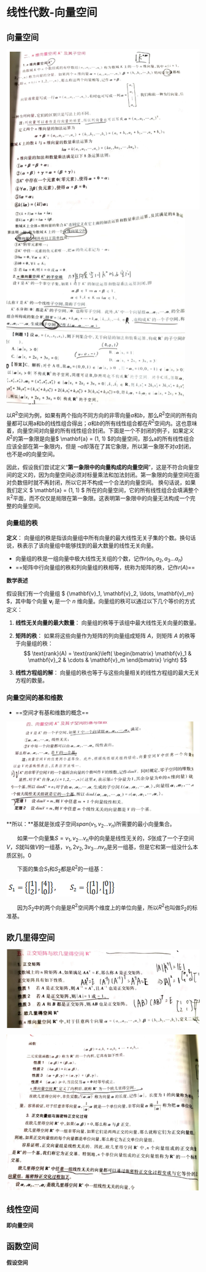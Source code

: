 # 线性代数-向量空间

## 向量空间

<img src="../../Image/image-20240813230457320.png" alt="image-20240813230457320" style="zoom:67%;" />

<img src="..\..\Image\image-20240815164658541.png" alt="image-20240815164658541" style="zoom:110%;" />

以$R^2$空间为例，如果有两个指向不同方向的非零向量$a$和$b$，那么$R^2$空间的所有向量都可以用a和b的线性组合得出；$a$和$b$的所有线性组合都在$R^2$空间内。这也意味着，向量空间对向量的所有线性组合封闭。下面是一个不封闭的例子，如果定义$R^2$的第一象限是向量$ \mathbf{a} = (1, 1) $的向量空间，那么a的所有线性组合应该全部在第一象限内，但是 $–a$却落在了其它象限，所以第一象限不对$a$封闭，也不是$a$的向量空间。

因此，假设我们尝试定义“**第一象限中的向量构成的向量空间**”，这是不符合向量空间的定义的，因为向量空间必须对标量乘法和加法封闭。第一象限的向量空间在面对负数倍时就不再封闭，所以它并不构成一个合法的向量空间。 换句话说，如果我们定义 $ \mathbf{a} = (1, 1) $ 所在的向量空间，它的所有线性组合会填满整个 $\mathbb{R}^2$平面，而不仅仅是局限在第一象限。这表明第一象限中的向量无法构成一个完整的向量空间。

### 向量组的秩

**定义**：
向量组的秩是指该向量组中所有向量的最大线性无关子集的个数。换句话说，秩表示了该向量组中能够找到的最大数量的线性无关向量。

- 向量组的秩是一组向量中极大线性无关组的个数，记作$r(a_1,a_2,a_3...a_n)$
- ==矩阵中行向量组的秩和列向量组的秩相等，统称为矩阵的秩，记作$r(A)$==

**数学表述**

假设我们有一个向量组 $ \{\mathbf{v}_1, \mathbf{v}_2, \ldots, \mathbf{v}_m\} $，其中每个向量 $\mathbf{v}_i$ 是一个 $n$ 维向量。向量组的秩可以通过以下几个等价的方式定义：

1. **线性无关向量的最大数量**：
   向量组的秩等于该组中最大线性无关向量的数量。

2. **矩阵的秩**：
   如果将这些向量作为矩阵的列向量组成矩阵 $A$，则矩阵 $A$ 的秩等于向量组的秩：
   $$
   \text{rank}(A) = \text{rank}\left( \begin{bmatrix}
   \mathbf{v}_1 & \mathbf{v}_2 & \cdots & \mathbf{v}_m
   \end{bmatrix} \right)
   $$

3. **线性方程组的解**：
   向量组的秩也等于与这些向量相关的线性方程组的最大无关方程的数量。

### 向量空间的基和维数

- ==空间才有基和维数的概念==

![image-20240813230411151](../../Image/image-20240813230411151.png)

**所以：**基就是张成子空间$span(v_1, v_2 … v_n)$所需要的最小向量集合。

　　如果一个向量集$S={v_1, v_2 … v_n}$中的向量是线性无关的，$S$张成了一个子空间$V$，$S$就叫做$V$的一组基，${v_1, 2v_2, 3v_3 … nv_n}$是另一组基，但是它和第一组没什么本质区别。0

　　下面的集合$S_1$和$S_2$都是$R^2$的一组基：

 ![img](../../Image/1203675-20180831172721236-1766178038.png)

　　因为$S_2$中的两个向量是$R^2$空间两个维度上的单位向量，所以$R^2$也叫做$S_2$的标准基。

## 欧几里得空间

<img src="../../Image/image-20240813230614649.png" alt="image-20240813230614649" style="zoom:67%;" />

![image-20240813230638922](../../Image/image-20240813230638922.png)

##  线性空间

**即向量空间**



## 函数空间

**假设空间**
